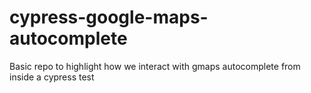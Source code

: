 # cypress-google-maps-autocomplete
Basic repo to highlight how we interact with gmaps autocomplete from inside a cypress test 
